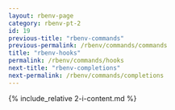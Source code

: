 ```yaml
---
layout: rbenv-page
category: rbenv-pt-2
id: 19
previous-title: "rbenv-commands"
previous-permalink: /rbenv/commands/commands
title: "rbenv-hooks"
permalink: /rbenv/commands/hooks
next-title: "rbenv-completions"
next-permalink: /rbenv/commands/completions
---
```


{% include_relative 2-i-content.md %}
